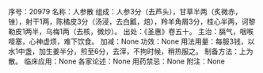序号：20979
名称：人参散
组成：人参3分（去芦头），甘草半两（炙微赤，锉），射干1两，陈橘皮3分（汤浸，去白瓤，焙），羚羊角屑3分，桂心半两，诃黎勒皮1两半，乌梅1两（去核，微炒）。
出处：《圣惠》卷五十。
主治：膈气，咽喉噎塞，心神虚烦，难下饮食。
加减：None
功效：None
用法用量：每服3钱，以水1中盏，加生姜半分，煎至6分，去滓，不拘时候，稍热服之。
制备方法：上为散。
临床应用：None
各家论述：None
用药禁忌：None
附注：None
